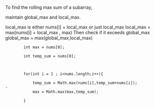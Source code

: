 

To find the rolling max sum of a subarray,

maintain global_max and local_max.

local_max is either nums\[i] + local_max or just local_max
local_max = max(nums\[i] + local_max , max)
Then check if it exceeds global_max
global_max = max(global_max,local_max)


```
        int max = nums[0];

        int temp_sum = nums[0];

  

        for(int i = 1 ; i<nums.length;i++){

            temp_sum = Math.max(nums[i],temp_sum+nums[i]);
-
            max = Math.max(max,temp_sum);

        }
```